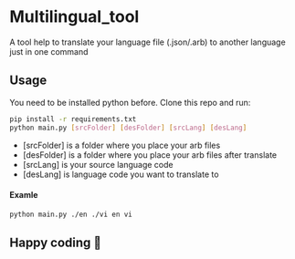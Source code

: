 # Multilingual_tool
A tool help to translate your language file (.json/.arb) to another language just in one command
## Usage
You need to be installed python before.
Clone this repo and run:
 ```sh
 pip install -r requirements.txt
 python main.py [srcFolder] [desFolder] [srcLang] [desLang]
```

-  [srcFolder] is  a folder where you place your arb files
-  [desFolder] is  a folder where you place your arb files after translate
-  [srcLang] is your source language code 
-  [desLang] is language code you want to translate to

#### Examle
```sh
python main.py ./en ./vi en vi
```

## Happy coding 🚀
